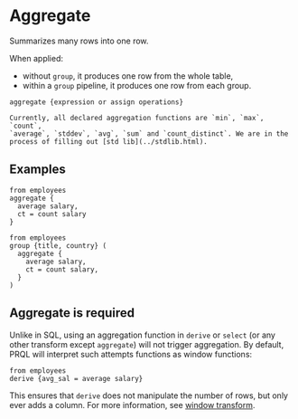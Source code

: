 # Aggregate

Summarizes many rows into one row.

When applied:

- without `group`, it produces one row from the whole table,
- within a `group` pipeline, it produces one row from each group.

```prql no-eval
aggregate {expression or assign operations}
```

```admonish note
Currently, all declared aggregation functions are `min`, `max`, `count`,
`average`, `stddev`, `avg`, `sum` and `count_distinct`. We are in the
process of filling out [std lib](../stdlib.html).
```

## Examples

```prql
from employees
aggregate {
  average salary,
  ct = count salary
}
```

```prql
from employees
group {title, country} (
  aggregate {
    average salary,
    ct = count salary,
  }
)
```

## Aggregate is required

Unlike in SQL, using an aggregation function in `derive` or `select` (or any
other transform except `aggregate`) will not trigger aggregation. By default,
PRQL will interpret such attempts functions as window functions:

```prql
from employees
derive {avg_sal = average salary}
```

This ensures that `derive` does not manipulate the number of rows, but only ever
adds a column. For more information, see [window transform](./window.md).
